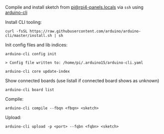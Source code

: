 Compile and install sketch from pi@rpi4-panels.locals via `ssh` using
[arduino-cli](https://arduino.github.io/arduino-cli/0.20/)

Install CLI tooling:

    curl -fsSL https://raw.githubusercontent.com/arduino/arduino-cli/master/install.sh | sh


Init config files and lib indices:

    arduino-cli config init

    > Config file written to: /home/pi/.arduino15/arduino-cli.yaml

    arduino-cli core update-index


Show connected boards (use listall if connected board shows as unknown)

    arduino-cli board list

Compile:

    arduino-cli compile --fbqn <fbqn> <sketch>


Upload:

    arduino-cli upload -p <port> --fqbn <fqbn> <sketch>
